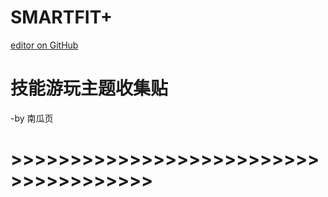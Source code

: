 # SMARTFIT+
[editor on GitHub](https://github.com/myio/myio.github.io/edit/master/README.md)
# 技能游玩主题收集贴
-by 南瓜页
# >>>>>>>>>>>>>>>>>>>>>>>>>>>>>>>>>>>>>>
